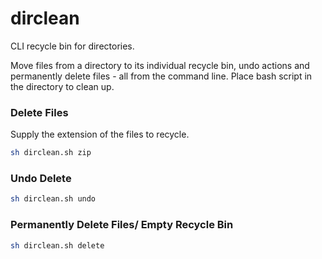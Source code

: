 # dirclean
CLI recycle bin for directories.

Move files from a directory to its individual recycle bin, undo actions and permanently delete files - all from the command line.
Place bash script in the directory to clean up.

### Delete Files 
Supply the extension of the files to recycle. 
```bash
sh dirclean.sh zip
```

### Undo Delete
```bash
sh dirclean.sh undo
```

### Permanently Delete Files/ Empty Recycle Bin
```bash
sh dirclean.sh delete
```
